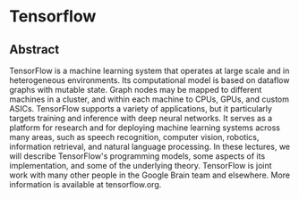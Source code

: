 # Tensorflow

## Abstract

TensorFlow is a machine learning system that operates at large scale and in heterogeneous environments. Its computational model is based on dataflow graphs with mutable state. Graph nodes may be mapped to different machines in a cluster, and within each machine to CPUs, GPUs, and custom ASICs. TensorFlow supports a variety of applications, but it particularly targets training and inference with deep neural networks. It serves as a platform for research and for deploying machine learning systems across many areas, such as speech recognition, computer vision, robotics, information retrieval, and natural language processing. In these lectures, we will describe TensorFlow's programming models, some aspects of its implementation, and some of the underlying theory. TensorFlow is joint work with many other people in the Google Brain team and elsewhere. More information is available at tensorflow.org.
